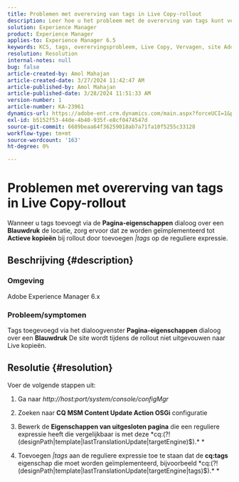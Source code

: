```yaml
---
title: Problemen met overerving van tags in Live Copy-rollout
description: Leer hoe u het probleem met de overerving van tags kunt verhelpen bij de rollout van Live Copy in Adobe Experience Manager.
solution: Experience Manager
product: Experience Manager
applies-to: Experience Manager 6.5
keywords: KCS, tags, overervingsprobleem, Live Copy, Vervagen, site Adobe Experience Manager 6.x, AEM
resolution: Resolution
internal-notes: null
bug: false
article-created-by: Amol Mahajan
article-created-date: 3/27/2024 11:42:47 AM
article-published-by: Amol Mahajan
article-published-date: 3/28/2024 11:51:33 AM
version-number: 1
article-number: KA-23961
dynamics-url: https://adobe-ent.crm.dynamics.com/main.aspx?forceUCI=1&pagetype=entityrecord&etn=knowledgearticle&id=9826fc20-2fec-ee11-a204-6045bd0063aa
exl-id: b5152f53-44de-4b40-935f-e8cf0474547d
source-git-commit: 6689beaa64f36259018ab7a71fa10f5255c33128
workflow-type: tm+mt
source-wordcount: '163'
ht-degree: 0%

---
```


# Problemen met overerving van tags in Live Copy-rollout


Wanneer u tags toevoegt via de <b>Pagina-eigenschappen</b> dialoog over een <b>Blauwdruk</b> de locatie, zorg ervoor dat ze worden geïmplementeerd tot <b>Actieve kopieën</b> bij rollout door toevoegen *|tags* op de reguliere expressie.

## Beschrijving {#description}


### <b>Omgeving</b>

Adobe Experience Manager 6.x



### <b>Probleem/symptomen</b>

Tags toegevoegd via het dialoogvenster <b>Pagina-eigenschappen</b> dialoog over een <b>Blauwdruk</b> De site wordt tijdens de rollout niet uitgevouwen naar Live kopieën.


## Resolutie {#resolution}


Voer de volgende stappen uit:

1. Ga naar *http://host:port/system/console/configMgr*


2. Zoeken naar <b>CQ MSM Content Update Action OSGi</b> configuratie


3. Bewerk de <b>Eigenschappen van uitgesloten pagina</b> die een reguliere expressie heeft die vergelijkbaar is met deze *cq:(?!(designPath|template|lastTranslationUpdate|targetEngine)$).\* *


4. Toevoegen *|tags* aan de reguliere expressie toe te staan dat de <b>cq:tags</b> eigenschap die moet worden geïmplementeerd, bijvoorbeeld *cq:(?!(designPath|template|lastTranslationUpdate|targetEngine|tags)$).\* *
